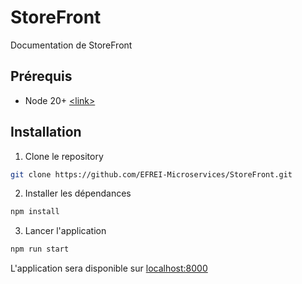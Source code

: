 # StoreFront

Documentation de StoreFront

## Prérequis
- Node 20+ [\<link\>](https://nodejs.org/en/download/)

## Installation

1. Clone le repository
```bash
git clone https://github.com/EFREI-Microservices/StoreFront.git
```

2. Installer les dépendances
```bash
npm install
```

3. Lancer l'application
```bash
npm run start
```

L'application sera disponible sur [localhost:8000](http://localhost:8000)
